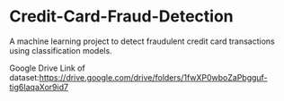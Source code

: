 # Credit-Card-Fraud-Detection

A machine learning project to detect fraudulent credit card transactions using classification models.

Google Drive Link of dataset:https://drive.google.com/drive/folders/1fwXP0wboZaPbgguf-tig6IaqaXor9id7

